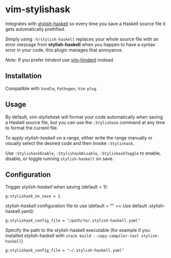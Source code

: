 # vim-stylishask

Integrates with [stylish-haskell](https://github.com/jaspervdj/stylish-haskell)
so every time you save a Haskell source file it gets automatically prettified.

Simply using `:%!stylish-haskell` replaces your whole source file with an error
message from **stylish-haskell** when you happen to have a syntax error in your
code, this plugin manages that annoyance.

*Note:* If you prefer *hindent* use
[vim-hindent](https://github.com/alx741/vim-hindent) instead.

## Installation

Compatible with `Vundle`, `Pathogen`, `Vim-plug`.


## Usage

By default, *vim-stylishask* will format your code automatically when saving a
Haskell source file, but you can use the `:Stylishask` command at any time to
format the current file.

To apply *stylish-haskell* on a range, either write the range manually or
visually select the desired code and then invoke `:Stylishask`.

Use `:StylishaskEnable`, `:StylishaskDisable`, `:StylishaskToggle` to enable,
disable, or toggle running `stylish-haskell` on save.


## Configuration

Trigger *stylish-haskell* when saving (default = 1):

```vim
g:stylishask_on_save = 1
```

*stylish-haskell* configuration file to use (default = "" == Use default .stylish-haskell.yaml):

```vim
g:stylishask_config_file = "/path/to/.stylish-haskell.yaml"
```

Specify the path to the stylish-haskell executable (for example if you
installed stylish-haskell with `stack build --copy-compiler-tool
stylish-haskell`)

```vim
g:stylishask_config_file = "~/.stylish-haskell.yaml"
```
